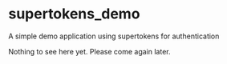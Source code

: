 # supertokens_demo
A simple demo application using supertokens for authentication

Nothing to see here yet. Please come again later.
